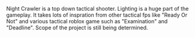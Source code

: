 Night Crawler is a top down tactical shooter. Lighting is a huge part of the gameplay. It takes lots of inspration from other tactical fps like "Ready Or Not" and various tactical roblox game such as "Examination" and "Deadline". Scope of the project is still being determined.
